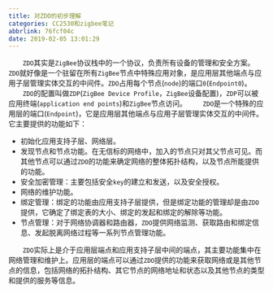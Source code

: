 ```yaml
---
title: 对ZDO的初步理解
categories: CC2530和zigbee笔记
abbrlink: 76fcf04c
date: 2019-02-05 13:01:29
---
```

&emsp;&emsp;`ZDO`其实是`ZigBee`协议栈中的一个协议，负责所有设备的管理和安全方案。`ZDO`就好像是一个驻留在所有`ZigBee`节点中特殊应用对象，是应用层其他端点与应用子层管理实体交互的中间件。`ZDO`占用每个节点(`node`)的端口`0`(`Endpoint0`)。<!--more-->
&emsp;&emsp;`ZDO`的配置叫做`ZDP`(`ZigBee Device Profile`，`ZigBee`设备配置)，`ZDP`可以被应用终端(`application end points`)和`ZigBee`节点访问。
&emsp;&emsp;`ZDO`是一个特殊的应用层的端口(`Endpoint`)，它是应用层其他端点与应用子层管理实体交互的中间件。它主要提供的功能如下：

- 初始化应用支持子层、网络层。
- 发现节点和节点功能。在无信标的网络中，加入的节点只对其父节点可见。而其他节点可以通过`ZDO`的功能来确定网络的整体拓扑结构，以及节点所能提供的功能。
- 安全加密管理：主要包括安全`key`的建立和发送，以及安全授权。
- 网络的维护功能。
- 绑定管理：绑定的功能由应用支持子层提供，但是绑定功能的管理却是由`ZDO`提供，它确定了绑定表的大小、绑定的发起和绑定的解除等功能。
- 节点管理：对于网络协调器和路由器，`ZDO`提供网络监测、获取路由和绑定信息、发起脱离网络过程等一系列节点管理功能。

&emsp;&emsp;`ZDO`实际上是介于应用层端点和应用支持子层中间的端点，其主要功能集中在网络管理和维护上。应用层的端点可以通过`ZDO`提供的功能来获取网络或是其他节点的信息，包括网络的拓扑结构、其它节点的网络地址和状态以及其他节点的类型和提供的服务等信息。